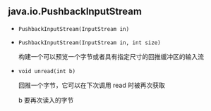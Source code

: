 ## java.io.PushbackInputStream

* `PushbackInputStream(InputStream in)`

* `PushbackInputStream(InputStream in, int size)`

  构建一个可以预览一个字节或者具有指定尺寸的回推缓冲区的输入流

* `void unread(int b)`

  回推一个字节，它可以在下次调用 read 时被再次获取

  b	要再次读入的字节
